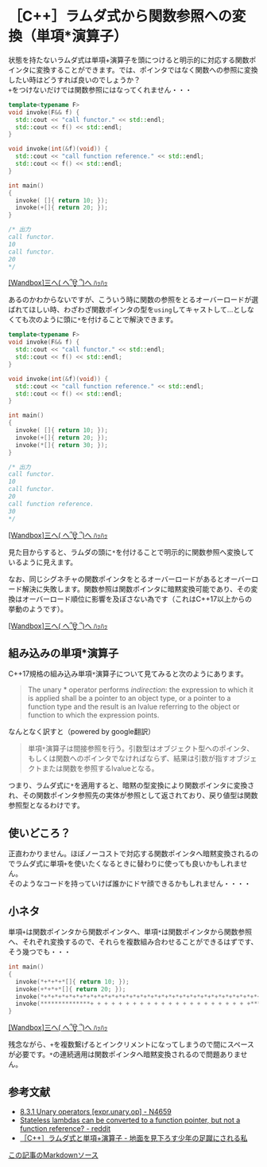 # ［C++］ラムダ式から関数参照への変換（単項*演算子）

状態を持たないラムダ式は単項+演算子を頭につけると明示的に対応する関数ポインタに変換することができます。では、ポインタではなく関数への参照に変換したい時はどうすれば良いのでしょうか？  
`+`をつけないだけでは関数参照にはなってくれません・・・

```cpp
template<typename F>
void invoke(F&& f) {
  std::cout << "call functor." << std::endl;
  std::cout << f() << std::endl;
}

void invoke(int(&f)(void)) {
  std::cout << "call function reference." << std::endl;
  std::cout << f() << std::endl;
}

int main()
{
  invoke( []{ return 10; });
  invoke(+[]{ return 20; });
}

/* 出力
call functor.
10
call functor.
20
*/
```

[[Wandbox]三へ( へ՞ਊ ՞)へ ﾊｯﾊｯ](https://wandbox.org/permlink/a7NtwhZDXlgxUT1l)

あるのかわからないですが、こういう時に関数の参照をとるオーバーロードが選ばれてほしい時、わざわざ関数ポインタの型を`using`してキャストして...としなくても次のように頭に`*`を付けることで解決できます。

```cpp
template<typename F>
void invoke(F&& f) {
  std::cout << "call functor." << std::endl;
  std::cout << f() << std::endl;
}

void invoke(int(&f)(void)) {
  std::cout << "call function reference." << std::endl;
  std::cout << f() << std::endl;
}

int main()
{
  invoke( []{ return 10; });
  invoke(+[]{ return 20; });
  invoke(*[]{ return 30; });
}

/* 出力
call functor.
10
call functor.
20
call function reference.
30
*/
```

[[Wandbox]三へ( へ՞ਊ ՞)へ ﾊｯﾊｯ](https://wandbox.org/permlink/pwcpTXhjJJ8Y7TZb)

見た目からすると、ラムダの頭に`*`を付けることで明示的に関数参照へ変換しているように見えます。

なお、同じシグネチャの関数ポインタをとるオーバーロードがあるとオーバーロード解決に失敗します。関数参照は関数ポインタに暗黙変換可能であり、その変換はオーバーロード順位に影響を及ぼさない為です（これはC++17以上からの挙動のようです）。

[[Wandbox]三へ( へ՞ਊ ՞)へ ﾊｯﾊｯ](https://wandbox.org/permlink/NbZLtR2MGHAu0pjt)

## 組み込みの単項*演算子
C++17規格の組み込み単項`*`演算子について見てみると次のようにあります。

>The unary * operator performs *indirection*: the expression to which it is applied shall be a pointer to an object type, or a pointer to a function type and the result is an lvalue referring to the object or function to which the expression points. 

なんとなく訳すと（powered by google翻訳）

>単項`*`演算子は間接参照を行う。引数型はオブジェクト型へのポインタ、もしくは関数へのポインタでなければならず、結果は引数が指すオブジェクトまたは関数を参照するlvalueとなる。

つまり、ラムダ式に`*`を適用すると、暗黙の型変換により関数ポインタに変換され、その関数ポインタ参照先の実体が参照として返されており、戻り値型は関数参照型となるわけです。

## 使いどころ？
正直わかりません。ほぼノーコストで対応する関数ポインタへ暗黙変換されるのでラムダ式に単項`+`を使いたくなるときに替わりに使っても良いかもしれません。  
そのようなコードを持っていけば誰かにドヤ顔できるかもしれません・・・・

## 小ネタ
単項`+`は関数ポインタから関数ポインタへ、単項`*`は関数ポインタから関数参照へ、それぞれ変換するので、それらを複数組み合わせることができるはずです、そう幾つでも・・・

```cpp
int main()
{
  invoke(*+*+*+*[]{ return 10; });
  invoke(+*+*+*[]{ return 20; });
  invoke(*+*+*+*+*+*+*+*+*+*+*+*+*+*+*+*+*+*+*+*+*+*+*+*+*+*+*+*+*+*+*+*+*+*+*+*+*+*+*+*+*+*+*+*+*+*+*+*+*+*+*+*+*+*+*+*+*+*+*+*+*+*+*+*+*+*+*+*+*+*+*+*+*+*+*+*+*+*+*+*+*+*+*+*+*+*+*+*+*+*+*+*+*+*+*+*+*+*+*+*+*+*+*+*+*+*+*+*+*+*+*+*+*+*+*+*+*+*+*+*+*+*+*+*+*+*+*+*+*+*+*+*+*+*+*+*+*+*+*+*+*+*+*+*+*+*+*+*+*+*+*+*+*+*+*+*+*+*+*+*+*+*+*+*+*+*+*+*+*+*+*+*+*+*+*+*+*+*+*+*+*+*+*+*[]{ return 30; });
  invoke(**************+ + + + + + + + + + + + + + + + + + + + + + +**************+*+ + +*+*+ + +[]{ return 40; });
}
```
[[Wandbox]三へ( へ՞ਊ ՞)へ ﾊｯﾊｯ](https://wandbox.org/permlink/J6VMUH5z6EqnIdB3)

残念ながら、`+`を複数繋げるとインクリメントになってしまうので間にスペースが必要です。`*`の連続適用は関数ポインタへ暗黙変換されるので問題ありません。

## 参考文献
- [8.3.1 Unary operators [expr.unary.op] - N4659](https://timsong-cpp.github.io/cppwp/n4659/expr.unary.op#1)
- [Stateless lambdas can be converted to a function pointer, but not a function reference? - reddit](https://www.reddit.com/r/cpp/comments/cvcle8/stateless_lambdas_can_be_converted_to_a_function/)
- [［C++］ラムダ式と単項+演算子 - 地面を見下ろす少年の足蹴にされる私](https://onihusube.hatenablog.com/entry/2019/04/19/204552)

[この記事のMarkdownソース](https://github.com/onihusube/blog/blob/master/2019/20190827_lambda_to_reference.md)